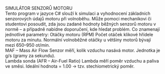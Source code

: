 SIMULÁTOR SENZORŮ MOTORU  
Tento program v jazyce C# slouží k simulaci a vyhodnocení základních senzorových údajů motoru při volnoběhu. Může pomoci mechanikovi či studentovi posoudit, zda jsou zadané hodnoty běžných senzorů motoru v normě – a případně nabídne doporučení, kde hledat problém. Co znamenají jednotlivé parametry: 
    Otáčky motoru (RPM) Počet otáček klikové hřídele motoru za minutu. Normální volnoběžné otáčky u většiny motorů bývají mezi 650–950 ot/min.  
    MAF – Mass Air Flow Senzor měří, kolik vzduchu nasává motor. Jednotka je g/s (gramy za sekundu).  
    Lambda sonda (AFR – Air-Fuel Ratio) Lambda měří poměr vzduchu a paliva ve směsi. Ideální hodnota = 1.00 → tzv. stechiometrický poměr.
